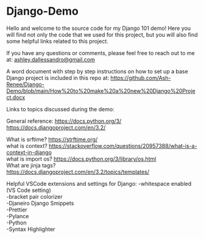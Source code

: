 # Django-Demo
Hello and welcome to the source code for my Django 101 demo!
Here you will find not only the code that we used for this project, but you will also find some helpful links related to this project.

If you have any questions or comments, please feel free to reach out to me at: ashley.dallessandro@gmail.com

A word document with step by step instructions on how to set up a base Django project is included in this repo at: 
https://github.com/Ash-Renee/Django-Demo/blob/main/How%20to%20make%20a%20new%20Django%20Project.docx

Links to topics discussed during the demo:

General reference:
https://docs.python.org/3/
<br>
https://docs.djangoproject.com/en/3.2/


What is srftime? https://strftime.org/
<br>
what is context? https://stackoverflow.com/questions/20957388/what-is-a-context-in-django
<br>
what is import os? https://docs.python.org/3/library/os.html
<br>
What are jinja tags? https://docs.djangoproject.com/en/3.2/topics/templates/

Helpful VSCode extensions and settings for Django:
-whitespace enabled (VS Code setting)
<br>
-bracket pair colorizer
<br>
-Djaneiro Django Smippets
<br>
-Prettier
<br>
-Pylance
<br>
-Python
<br>
-Syntax Highlighter
